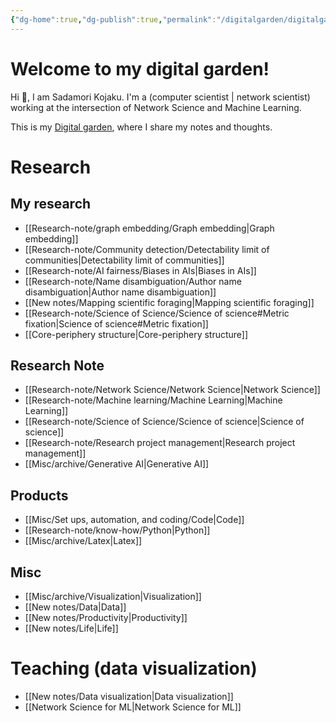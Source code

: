 ```yaml
---
{"dg-home":true,"dg-publish":true,"permalink":"/digitalgarden/digitalgarden-home/","tags":["gardenEntry"],"dgPassFrontmatter":true}
---
```



# Welcome to my digital garden!

 Hi 👋, I am Sadamori Kojaku. I'm a (computer scientist | network scientist) working at the intersection of Network Science and Machine Learning. 

This is my [Digital garden](https://maggieappleton.com/garden-history), where I share my notes and thoughts. 

# Research

## My research 
- [[Research-note/graph embedding/Graph embedding\|Graph embedding]]
- [[Research-note/Community detection/Detectability limit of communities\|Detectability limit of communities]]
- [[Research-note/AI fairness/Biases in AIs\|Biases in AIs]]
- [[Research-note/Name disambiguation/Author name disambiguation\|Author name disambiguation]]
- [[New notes/Mapping scientific foraging\|Mapping scientific foraging]]
- [[Research-note/Science of Science/Science of science#Metric fixation\|Science of science#Metric fixation]]
- [[Core-periphery structure\|Core-periphery structure]]

## Research Note
- [[Research-note/Network Science/Network Science\|Network Science]]
- [[Research-note/Machine learning/Machine Learning\|Machine Learning]]
- [[Research-note/Science of Science/Science of science\|Science of science]]
- [[Research-note/Research project management\|Research project management]]
- [[Misc/archive/Generative AI\|Generative AI]]

## Products
- [[Misc/Set ups, automation, and coding/Code\|Code]]
- [[Research-note/know-how/Python\|Python]]
- [[Misc/archive/Latex\|Latex]]

## Misc
- [[Misc/archive/Visualization\|Visualization]]
- [[New notes/Data\|Data]]
- [[New notes/Productivity\|Productivity]]
- [[New notes/Life\|Life]]

# Teaching (data visualization)
- [[New notes/Data visualization\|Data visualization]]
- [[Network Science for ML\|Network Science for ML]]

